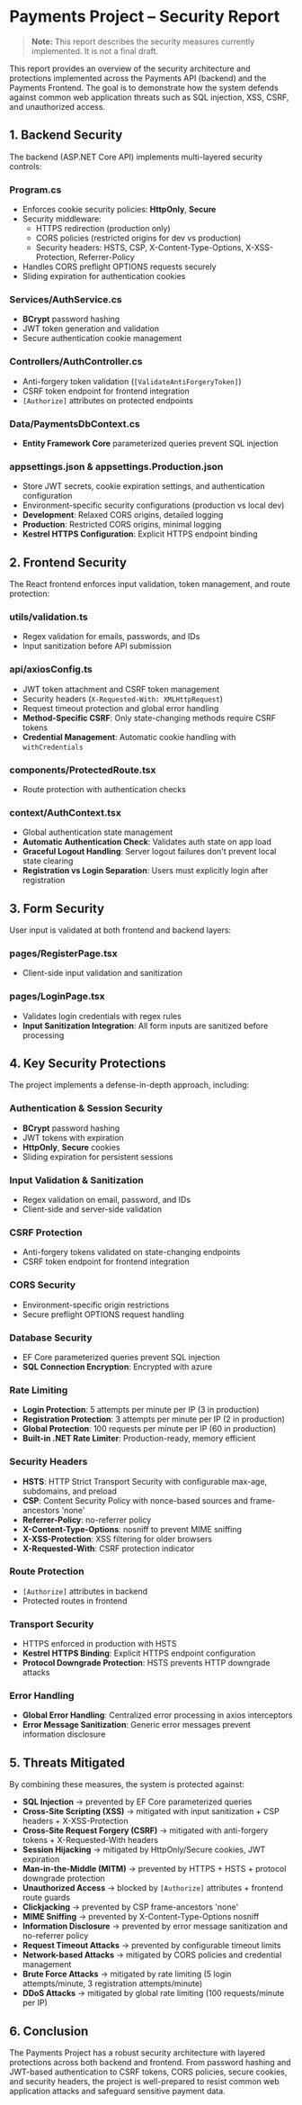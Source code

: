 # Payments Project – Security Report

> **Note:** This report describes the security measures currently implemented. It is not a final draft.

This report provides an overview of the security architecture and protections implemented across the Payments API (backend) and the Payments Frontend. The goal is to demonstrate how the system defends against common web application threats such as SQL injection, XSS, CSRF, and unauthorized access.

## 1. Backend Security

The backend (ASP.NET Core API) implements multi-layered security controls:

### Program.cs
- Enforces cookie security policies: **HttpOnly**, **Secure**
- Security middleware:
  - HTTPS redirection (production only)
  - CORS policies (restricted origins for dev vs production)
  - Security headers: HSTS, CSP, X-Content-Type-Options, X-XSS-Protection, Referrer-Policy
- Handles CORS preflight OPTIONS requests securely
- Sliding expiration for authentication cookies

### Services/AuthService.cs
- **BCrypt** password hashing
- JWT token generation and validation
- Secure authentication cookie management

### Controllers/AuthController.cs
- Anti-forgery token validation (`[ValidateAntiForgeryToken]`)
- CSRF token endpoint for frontend integration
- `[Authorize]` attributes on protected endpoints

### Data/PaymentsDbContext.cs
- **Entity Framework Core** parameterized queries prevent SQL injection

### appsettings.json & appsettings.Production.json
- Store JWT secrets, cookie expiration settings, and authentication configuration
- Environment-specific security configurations (production vs local dev)
- **Development**: Relaxed CORS origins, detailed logging
- **Production**: Restricted CORS origins, minimal logging
- **Kestrel HTTPS Configuration**: Explicit HTTPS endpoint binding

## 2. Frontend Security

The React frontend enforces input validation, token management, and route protection:

### utils/validation.ts
- Regex validation for emails, passwords, and IDs
- Input sanitization before API submission

### api/axiosConfig.ts
- JWT token attachment and CSRF token management
- Security headers (`X-Requested-With: XMLHttpRequest`)
- Request timeout protection and global error handling
- **Method-Specific CSRF**: Only state-changing methods require CSRF tokens
- **Credential Management**: Automatic cookie handling with `withCredentials`

### components/ProtectedRoute.tsx
- Route protection with authentication checks

### context/AuthContext.tsx
- Global authentication state management
- **Automatic Authentication Check**: Validates auth state on app load
- **Graceful Logout Handling**: Server logout failures don't prevent local state clearing
- **Registration vs Login Separation**: Users must explicitly login after registration

## 3. Form Security

User input is validated at both frontend and backend layers:

### pages/RegisterPage.tsx
- Client-side input validation and sanitization


### pages/LoginPage.tsx
- Validates login credentials with regex rules
- **Input Sanitization Integration**: All form inputs are sanitized before processing

## 4. Key Security Protections

The project implements a defense-in-depth approach, including:

### Authentication & Session Security
- **BCrypt** password hashing
- JWT tokens with expiration
- **HttpOnly**, **Secure** cookies
- Sliding expiration for persistent sessions

### Input Validation & Sanitization
- Regex validation on email, password, and IDs
- Client-side and server-side validation

### CSRF Protection
- Anti-forgery tokens validated on state-changing endpoints
- CSRF token endpoint for frontend integration

### CORS Security
- Environment-specific origin restrictions
- Secure preflight OPTIONS request handling

### Database Security
- EF Core parameterized queries prevent SQL injection
- **SQL Connection Encryption**: Encrypted with azure

### Rate Limiting
- **Login Protection**: 5 attempts per minute per IP (3 in production)
- **Registration Protection**: 3 attempts per minute per IP (2 in production)  
- **Global Protection**: 100 requests per minute per IP (60 in production)
- **Built-in .NET Rate Limiter**: Production-ready, memory efficient

### Security Headers
- **HSTS**: HTTP Strict Transport Security with configurable max-age, subdomains, and preload
- **CSP**: Content Security Policy with nonce-based sources and frame-ancestors 'none'
- **Referrer-Policy**: no-referrer policy
- **X-Content-Type-Options**: nosniff to prevent MIME sniffing
- **X-XSS-Protection**: XSS filtering for older browsers
- **X-Requested-With**: CSRF protection indicator

### Route Protection
- `[Authorize]` attributes in backend
- Protected routes in frontend

### Transport Security
- HTTPS enforced in production with HSTS
- **Kestrel HTTPS Binding**: Explicit HTTPS endpoint configuration
- **Protocol Downgrade Protection**: HSTS prevents HTTP downgrade attacks

### Error Handling
- **Global Error Handling**: Centralized error processing in axios interceptors
- **Error Message Sanitization**: Generic error messages prevent information disclosure


## 5. Threats Mitigated

By combining these measures, the system is protected against:

- **SQL Injection** → prevented by EF Core parameterized queries
- **Cross-Site Scripting (XSS)** → mitigated with input sanitization + CSP headers + X-XSS-Protection
- **Cross-Site Request Forgery (CSRF)** → mitigated with anti-forgery tokens + X-Requested-With headers
- **Session Hijacking** → mitigated by HttpOnly/Secure cookies, JWT expiration
- **Man-in-the-Middle (MITM)** → prevented by HTTPS + HSTS + protocol downgrade protection
- **Unauthorized Access** → blocked by `[Authorize]` attributes + frontend route guards
- **Clickjacking** → prevented by CSP frame-ancestors 'none'
- **MIME Sniffing** → prevented by X-Content-Type-Options nosniff
- **Information Disclosure** → prevented by error message sanitization and no-referrer policy
- **Request Timeout Attacks** → prevented by configurable timeout limits
- **Network-based Attacks** → mitigated by CORS policies and credential management
- **Brute Force Attacks** → mitigated by rate limiting (5 login attempts/minute, 3 registration attempts/minute)
- **DDoS Attacks** → mitigated by global rate limiting (100 requests/minute per IP)

## 6. Conclusion

The Payments Project has a robust security architecture with layered protections across both backend and frontend. From password hashing and JWT-based authentication to CSRF tokens, CORS policies, secure cookies, and security headers, the project is well-prepared to resist common web application attacks and safeguard sensitive payment data.
